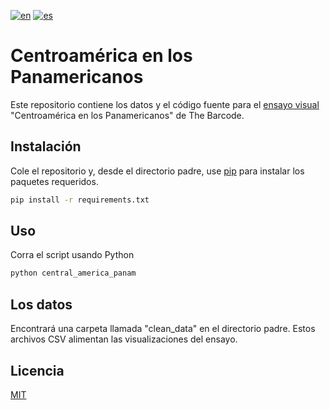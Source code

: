 [![en](https://img.shields.io/badge/lang-en-red.svg)](https://github.com/TheBarcodeProject/central-america-panam/blob/main/README.md)
[![es](https://img.shields.io/badge/lang-es-yellow.svg)](https://github.com/TheBarcodeProject/central-america-panam/blob/main/README.es.md)

# Centroamérica en los Panamericanos

Este repositorio contiene los datos y el código fuente para el [ensayo visual](https://www.thebarcode.io/pudieron_ser_nuestras/ 'Pudieron ser nuestras') "Centroamérica en los Panamericanos" de The Barcode.

## Instalación

Cole el repositorio y, desde el directorio padre, use [pip](https://pip.pypa.io/en/stable/) para instalar los paquetes requeridos.

```bash
pip install -r requirements.txt
```

## Uso

Corra el script usando Python

```python
python central_america_panam
```

## Los datos
Encontrará una carpeta llamada "clean_data" en el directorio padre. Estos archivos CSV alimentan las visualizaciones del ensayo.

## Licencia
[MIT](https://choosealicense.com/licenses/mit/)